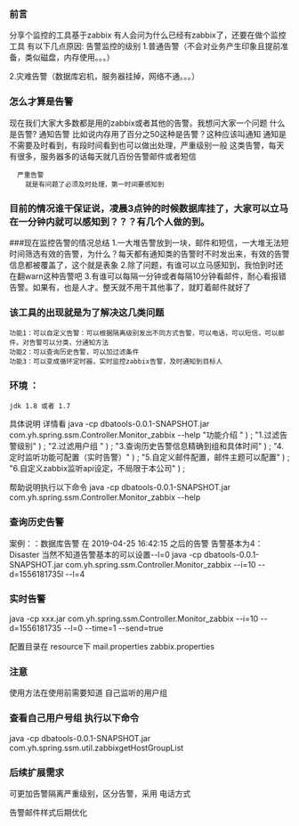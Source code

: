 ### 前言
  分享个监控的工具基于zabbix
  有人会问为什么已经有zabbix了，还要在做个监控工具
  有以下几点原因:
   告警监控的级别
   1.普通告警（不会对业务产生印象且提前准备，类似磁盘，内存使用。。。）

   2.灾难告警（数据库宕机，服务器挂掉，网络不通。。。）

### 怎么才算是告警
   现在我们大家大多数都是用的zabbix或者其他的告警。我想问大家一个问题
   什么是告警?
      通知告警
        比如说内存用了百分之50这种是告警？这种应该叫通知
        通知是不需要及时看到，有段时间看到也可以做出处理，严重级别一般
        这类告警，每天有很多，服务器多的话每天就几百份告警邮件或者短信
      
      严重告警
        就是有问题了必须及时处理，第一时间要感知到


### 目前的情况谁干保证说，凌晨3点钟的时候数据库挂了，大家可以立马在一分钟内就可以感知到？？？有几个人做的到。

###现在监控告警的情况总结
       1.一大堆告警放到一块，邮件和短信，一大堆无法短时间筛选有效的告警，为什么？每天都有通知类的告警时不时发出来，有效的告警信息都被覆盖了，这个就是表象
       2.除了问题，有谁可以立马感知到，我怕到时还在翻warn这种告警吧
       3.有谁可以每隔一分钟或者每隔10分钟看邮件，耐心看报错告警。如果有，也是人才。整天就不用干其他事了，就盯着邮件就好了


### 该工具的出现就是为了解决这几类问题
    功能1：可以自定义告警：可以根据隔离级别发出不同方式告警，可以电话，可以短信，可以邮件。对告警可以分类，分通知方法
    功能2：可以查询历史告警，可以加过滤条件
    功能3：可以变成循环定时器，实时监控zabbix告警，及时通知到目标人
	
	


### 环境 ：
	jdk 1.8 或者 1.7
具体说明 详情看 java -cp dbatools-0.0.1-SNAPSHOT.jar  com.yh.spring.ssm.Controller.Monitor_zabbix --help
 		"功能介绍 " ) ;
		"1.过滤告警级别" ) ;
		"2.过滤用户组 " ) ;
		"3.查询历史告警信息精确到组和具体时间" ) ;
		"4.定时监听功能可配置（实时告警）" ) ;
		"5.自定义邮件配置，邮件主题可以配置" ) ;
		"6.自定义zabbix监听api设定，不局限于本公司" ) ;
		
帮助说明执行以下命令
java -cp dbatools-0.0.1-SNAPSHOT.jar  com.yh.spring.ssm.Controller.Monitor_zabbix --help

### 查询历史告警
案例：：数据库告警 在 2019-04-25 16:42:15 之后的告警 告警基本为4：Disaster 当然不知道告警基本的可以设置--l=0
 java -cp dbatools-0.0.1-SNAPSHOT.jar com.yh.spring.ssm.Controller.Monitor_zabbix --i=10 --d=1556181735l --l=4
 
### 实时告警
  
  java -cp xxx.jar  com.yh.spring.ssm.Controller.Monitor_zabbix --i=10 --d=1556181735 --l=0 --time=1 --send=true
 

配置目录在 resource下
   mail.properties
   zabbix.properties


### 注意
使用方法在使用前需要知道 自己监听的用户组

### 查看自己用户号组 执行以下命令
java -cp dbatools-0.0.1-SNAPSHOT.jar com.yh.spring.ssm.util.zabbixgetHostGroupList


### 后续扩展需求
可更加告警隔离严重级别，区分告警，采用 电话方式

告警邮件样式后期优化
